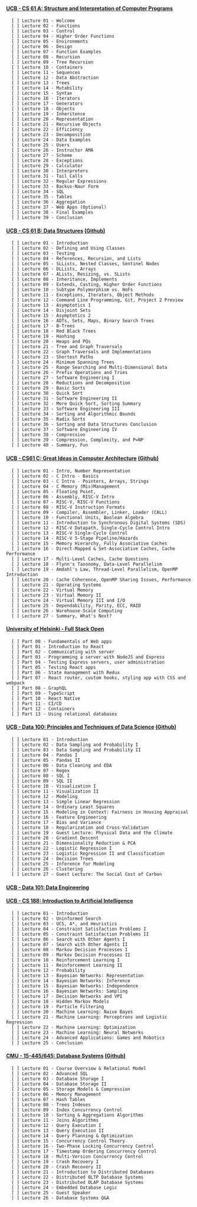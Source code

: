 #### [UCB - CS 61 A: Structure and Interpretation of Computer Programs](https://inst.eecs.berkeley.edu/~cs61a/fa21/)<br>

      [ ] Lecture 01 - Welcome
      [ ] Lecture 02 - Functions
      [ ] Lecture 03 - Control
      [ ] Lecture 04 - Higher Order Functions
      [ ] Lecture 05 - Environments    
      [ ] Lecture 06 - Design
      [ ] Lecture 07 - Function Examples
      [ ] Lecture 08 - Recursion
      [ ] Lecture 09 - Tree Recursion
      [ ] Lecture 10 - Containers
      [ ] Lecture 11 - Sequences
      [ ] Lecture 12 - Data Abstraction
      [ ] Lecture 13 - Trees
      [ ] Lecture 14 - Mutability
      [ ] Lecture 15 - Syntax
      [ ] Lecture 16 - Iterators
      [ ] Lecture 17 - Generators
      [ ] Lecture 18 - Objects
      [ ] Lecture 19 - Inheritence
      [ ] Lecture 20 - Representation
      [ ] Lecture 21 - Recursive Objects
      [ ] Lecture 22 - Efficiency
      [ ] Lecture 23 - Decomposition
      [ ] Lecture 24 - Data Examples
      [ ] Lecture 25 - Users
      [ ] Lecture 26 - Instructor AMA
      [ ] Lecture 27 - Scheme
      [ ] Lecture 28 - Exceptions
      [ ] Lecture 29 - Calculator
      [ ] Lecture 30 - Interpreters
      [ ] Lecture 31 - Tail Calls
      [ ] Lecture 32 - Regular Expressions
      [ ] Lecture 33 - Backus-Naur Form
      [ ] Lecture 34 - SQL
      [ ] Lecture 35 - Tables
      [ ] Lecture 36 - Aggregation
      [ ] Lecture 37 - Web Apps (Optional)
      [ ] Lecture 38 - Final Examples
      [ ] Lecture 39 - Conclusion
      
#### [UCB - CS 61 B: Data Structures](https://sp21.datastructur.es/) [(Github)](https://github.com/orgs/Berkeley-CS61B/repositories)<br>

      [ ] Lecture 01 - Introduction                 
      [ ] Lecture 02 - Defining and Using Classes
      [ ] Lecture 03 - Testing
      [ ] Lecture 04 - References, Recursion, and Lists
      [ ] Lecture 05 - SLLists, Nested Classes, Sentinel Nodes
      [ ] Lecture 06 - DLLists, Arrays
      [ ] Lecture 07 - ALists, Resizing, vs. SLists
      [ ] Lecture 08 - Inheritance, Implements
      [ ] Lecture 09 - Extends, Casting, Higher Order Functions
      [ ] Lecture 10 - Subtype Polymorphism vs. HoFs
      [ ] Lecture 11 - Exceptions, Iterators, Object Methods
      [ ] Lecture 12 - Command Line Programming, Git, Project 2 Preview
      [ ] Lecture 13 - Asymptotics 1
      [ ] Lecture 14 - Disjoint Sets
      [ ] Lecture 15 - Asymptotics 2
      [ ] Lecture 16 - ADTs, Sets, Maps, Binary Search Trees
      [ ] Lecture 17 - B-Trees
      [ ] Lecture 18 - Red Black Trees
      [ ] Lecture 19 - Hashing
      [ ] Lecture 20 - Heaps and PQs
      [ ] Lecture 21 - Tree and Graph Traversals
      [ ] Lecture 22 - Graph Traversals and Implementations
      [ ] Lecture 23 - Shortest Paths
      [ ] Lecture 24 - Minimum Spanning Trees
      [ ] Lecture 25 - Range Searching and Multi-Dimensional Data
      [ ] Lecture 26 - Prefix Operations and Tries
      [ ] Lecture 27 - Software Engineering I
      [ ] Lecture 28 - Reductions and Decomposition
      [ ] Lecture 29 - Basic Sorts
      [ ] Lecture 30 - Quick Sort
      [ ] Lecture 31 - Software Engineering II
      [ ] Lecture 32 - More Quick Sort, Sorting Summary
      [ ] Lecture 33 - Software Engineering III
      [ ] Lecture 34 - Sorting and Algorithmic Bounds
      [ ] Lecture 35 - Radix Sorts
      [ ] Lecture 36 - Sorting and Data Structures Conclusion
      [ ] Lecture 37 - Software Engineering IV
      [ ] Lecture 38 - Compression
      [ ] Lecture 39 - Compression, Complexity, and P=NP
      [ ] Lecture 40 - Summary, Fun

#### [UCB - CS61 C: Great Ideas in Computer Architecture](https://cs61c.org/sp22/) [(Github)](https://github.com/orgs/61c-teach/repositories)<br>

      [ ] Lecture 01 - Intro, Number Representation
      [ ] Lecture 02 - C Intro - Basics
      [ ] Lecture 03 - C Intro - Pointers, Arrays, Strings
      [ ] Lecture 04 - C Memory (Mis)Management
      [ ] Lecture 05 - Floating Point, 
      [ ] Lecture 06 - Assembly, RISC-V Intro
      [ ] Lecture 07 - RISC-V, RISC-V Functions
      [ ] Lecture 08 - RISC-V Instruction Formats
      [ ] Lecture 09 - Compiler, Assembler, Linker, Loader (CALL)
      [ ] Lecture 10 - Functional Units, Boolean Algebra
      [ ] Lecture 11 - Introduction to Synchronous Digital Systems (SDS)
      [ ] Lecture 12 - RISC-V Datapath, Single-Cycle Control Intro
      [ ] Lecture 13 - RISC-V Single-Cycle Control
      [ ] Lecture 14 - RISC-V 5-Stage Pipeline/Hazards
      [ ] Lecture 15 - Memory Hierarchy, Fully Associative Caches
      [ ] Lecture 16 - Direct-Mapped & Set-Associative Caches, Cache Performance
      [ ] Lecture 17 - Multi-Level Caches, Cache Questions
      [ ] Lecture 18 - Flynn's Taxonomy, Data-Level Parallelism
      [ ] Lecture 19 - Amdahl's Law, Thread-Level Parallelism, OpenMP Introduction
      [ ] Lecture 20 - Cache Coherence, OpenMP Sharing Issues, Performance
      [ ] Lecture 21 - Operating Systems
      [ ] Lecture 22 - Virtual Memory
      [ ] Lecture 23 - Virtual Memory II
      [ ] Lecture 24 - Virtual Memory III and I/O
      [ ] Lecture 25 - Dependability, Parity, ECC, RAID
      [ ] Lecture 26 - Warehouse-Scale Computing
      [ ] Lecture 27 - Summary, What's Next?

#### [University of Helsinki - Full Stack Open](https://fullstackopen.com/en/)<br>

      [ ] Part 00 - Fundamentals of Web apps
      [ ] Part 01 - Introduction to React
      [ ] Part 02 - Communicating with server
      [ ] Part 03 - Programming a server with NodeJS and Express
      [ ] Part 04 - Testing Express servers, user administration
      [ ] Part 05 - Testing React apps
      [ ] Part 06 - State management with Redux
      [ ] Part 07 - React router, custom hooks, styling app with CSS and webpack
      [ ] Part 08 - GraphQL
      [ ] Part 09 - TypeScript
      [ ] Part 10 - React Native
      [ ] Part 11 - CI/CD
      [ ] Part 12 - Containers
      [ ] Part 13 - Using relational databases

#### [UCB - Data 100: Principles and Techniques of Data Science](https://ds100.org/sp22/) [(Github)](https://github.com/orgs/DS-100/repositories)<br>

      [ ] Lecture 01 - Introduction
      [ ] Lecture 02 - Data Sampling and Probability I    
      [ ] Lecture 03 - Data Sampling and Probability II    
      [ ] Lecture 04 - Pandas I    
      [ ] Lecture 05 - Pandas II    
      [ ] Lecture 06 - Data Cleaning and EDA    
      [ ] Lecture 07 - Regex    
      [ ] Lecture 08 - SQL I    
      [ ] Lecture 09 - SQL II    
      [ ] Lecture 10 - Visualization I    
      [ ] Lecture 11 - Visualization II    
      [ ] Lecture 12 - Modeling    
      [ ] Lecture 13 - Simple Linear Regression    
      [ ] Lecture 14 - Ordinary Least Squares    
      [ ] Lecture 15 - Modeling in Context: Fairness in Housing Appraisal    
      [ ] Lecture 16 - Feature Engineering    
      [ ] Lecture 17 - Bias and Variance    
      [ ] Lecture 18 - Regularization and Cross-Validation    
      [ ] Lecture 19 - Guest Lecture: Physical Data and the Climate    
      [ ] Lecture 20 - Gradient Descent    
      [ ] Lecture 21 - Dimensionality Reduction & PCA    
      [ ] Lecture 22 - Logistic Regression I    
      [ ] Lecture 23 - Logistic Regression II and Classification    
      [ ] Lecture 24 - Decision Trees    
      [ ] Lecture 25 - Inference for Modeling    
      [ ] Lecture 26 - Clustering    
      [ ] Lecture 27 - Guest Lecture: The Social Cost of Carbon

#### [UCB - Data 101: Data Engineering](https://data101.org/)


#### [UCB - CS 188: Introduction to Artificial Intelligence](https://inst.eecs.berkeley.edu/~cs188/fa21/)

      [ ] Lecture 01 - Introduction
      [ ] Lecture 02 - Uninformed Search    
      [ ] Lecture 03 - UCS, A*, and Heuristics    
      [ ] Lecture 04 - Constraint Satisfaction Problems I    
      [ ] Lecture 05 - Constraint Satisfaction Problems II    
      [ ] Lecture 06 - Search with Other Agents I    
      [ ] Lecture 07 - Search with Other Agents II    
      [ ] Lecture 08 - Markov Decision Processes I    
      [ ] Lecture 09 - Markov Decision Processes II    
      [ ] Lecture 10 - Reinforcement Learning I    
      [ ] Lecture 11 - Reinforcement Learning II    
      [ ] Lecture 12 - Probability    
      [ ] Lecture 13 - Bayesian Networks: Representation    
      [ ] Lecture 14 - Bayesian Networks: Inference    
      [ ] Lecture 15 - Bayesian Networks: Independence    
      [ ] Lecture 16 - Bayesian Networks: Sampling    
      [ ] Lecture 17 - Decision Networks and VPI    
      [ ] Lecture 18 - Hidden Markov Models    
      [ ] Lecture 19 - Particle Filtering    
      [ ] Lecture 20 - Machine Learning: Naive Bayes    
      [ ] Lecture 21 - Machine Learning: Perceptrons and Logistic Regression    
      [ ] Lecture 22 - Machine Learning: Optimization    
      [ ] Lecture 23 - Machine Learning: Neural Networks    
      [ ] Lecture 24 - Advanced Applications: Games and Robotics    
      [ ] Lecture 25 - Conclusion

#### [CMU - 15-445/645: Database Systems](https://15445.courses.cs.cmu.edu/fall2022/) [(Github)](https://github.com/orgs/cmu-db/repositories)

      [ ] Lecture 01 - Course Overview & Relational Model
      [ ] Lecture 02 - Advanced SQL
      [ ] Lecture 03 - Database Storage I    
      [ ] Lecture 04 - Database Storage II   
      [ ] Lecture 05 - Storage Models & Compression    
      [ ] Lecture 06 - Memory Management    
      [ ] Lecture 07 - Hash Tables   
      [ ] Lecture 08 - Trees Indexes    
      [ ] Lecture 09 - Index Concurrency Control    
      [ ] Lecture 10 - Sorting & Aggregations Algorithms    
      [ ] Lecture 11 - Joins Algorithms    
      [ ] Lecture 12 - Query Execution I    
      [ ] Lecture 13 - Query Execution II    
      [ ] Lecture 14 - Query Planning & Optimization    
      [ ] Lecture 15 - Concurrency Control Theory   
      [ ] Lecture 16 - Two-Phase Locking Concurrency Control   
      [ ] Lecture 17 - Timestamp Ordering Concurrency Control 
      [ ] Lecture 18 - Multi-Version Concurrency Control    
      [ ] Lecture 19 - Crash Recovery I    
      [ ] Lecture 20 - Crash Recovery II   
      [ ] Lecture 21 - Introduction to Distributed Databases   
      [ ] Lecture 22 - Distributed OLTP Database Systems    
      [ ] Lecture 23 - Distributed OLAP Database Systems   
      [ ] Lecture 24 - Embedded Database Logic
      [ ] Lecture 25 - Guest Speaker
      [ ] Lecture 26 - Database Systems Q&A
